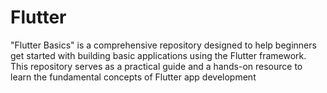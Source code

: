 # Flutter
"Flutter Basics" is a comprehensive repository designed to help beginners get started with building basic applications using the Flutter framework. This repository serves as a practical guide and a hands-on resource to learn the fundamental concepts of Flutter app development

